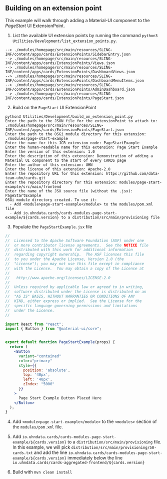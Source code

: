Building on an extension point
------------------------------

This example will walk through adding a Material-UI component to the
_PageStart_ UI ExtensionPoint.

1. List the available UI extension points by running the command
`python3 Utilities/Development/list_extension_points.py`.

```
--> ./modules/homepage/src/main/resources/SLING-INF/content/apps/cards/ExtensionPoints/SidebarEntry.json
--> ./modules/homepage/src/main/resources/SLING-INF/content/apps/cards/ExtensionPoints/Views.json
--> ./modules/homepage/src/main/resources/SLING-INF/content/apps/cards/ExtensionPoints/DashboardViews.json
--> ./modules/homepage/src/main/resources/SLING-INF/content/apps/cards/ExtensionPoints/DashboardMenuItems.json
--> ./modules/homepage/src/main/resources/SLING-INF/content/apps/cards/ExtensionPoints/AdminDashboard.json
--> ./modules/homepage/src/main/resources/SLING-INF/content/apps/cards/ExtensionPoints/PageStart.json
```

2. Build on the `PageStart` UI ExtensionPoint

```
python3 Utilities/Development/build_on_extension_point.py
Enter the path to the JSON file for the extensionPoint to attach to: ./modules/homepage/src/main/resources/SLING-INF/content/apps/cards/ExtensionPoints/PageStart.json
Enter the path to the OSGi module directory for this extension: ./modules/page-start-example
Enter the name for this JCR extension node: PageStartExample
Enter the human-readable name for this extension: Page Start Example
Enter the version of this extension: 1.0
Enter the description of this extension: Demonstration of adding a Material UI component to the start of every CARDS page
Enter the author of this extension: UHN
Enter the license of this extension: Apache-2.0
Enter the repository URL for this extension: https://github.com/data-team-uhn/cards.git
Enter the repository directory for this extension: modules/page-start-example/src/main/frontend
Enter the name of the JSX source file (without the .jsx): PageStartExample
OSGi module directory created. To use it:
  - Add <module>page-start-example</module> to the modules/pom.xml file
  - Add io.uhndata.cards/cards-modules-page-start-example/${cards.version} to a distribution/src/main/provisioning file
```

3. Populate the `PageStartExample.jsx` file

```jsx
//
//  Licensed to the Apache Software Foundation (ASF) under one
//  or more contributor license agreements.  See the NOTICE file
//  distributed with this work for additional information
//  regarding copyright ownership.  The ASF licenses this file
//  to you under the Apache License, Version 2.0 (the
//  "License"); you may not use this file except in compliance
//  with the License.  You may obtain a copy of the License at
//
//   http://www.apache.org/licenses/LICENSE-2.0
//
//  Unless required by applicable law or agreed to in writing,
//  software distributed under the License is distributed on an
//  "AS IS" BASIS, WITHOUT WARRANTIES OR CONDITIONS OF ANY
//  KIND, either express or implied.  See the License for the
//  specific language governing permissions and limitations
//  under the License.
//

import React from "react";
import { Button } from "@material-ui/core";


export default function PageStartExample(props) {
  return (
    <Button
      variant="contained"
      color="primary"
      style={{
        position: 'absolute',
        top: '40px',
        left: '40px',
        zIndex: "5000"
      }}
    >
      Page Start Example Button Placed Here
    </Button>
  );
}

```

4. Add `<module>page-start-example</module>` to the `<modules>` section of the `modules/pom.xml` file.

5. Add `io.uhndata.cards/cards-modules-page-start-example/${cards.version}` to a `distribution/src/main/provisioning` file.
In this example, we will pick `distribution/src/main/provisioning/50-cards.txt`
and add the line `io.uhndata.cards/cards-modules-page-start-example/${cards.version}`
immediately below the line `io.uhndata.cards/cards-aggregated-frontend/${cards.version}`

6. Build with `mvn clean install`
